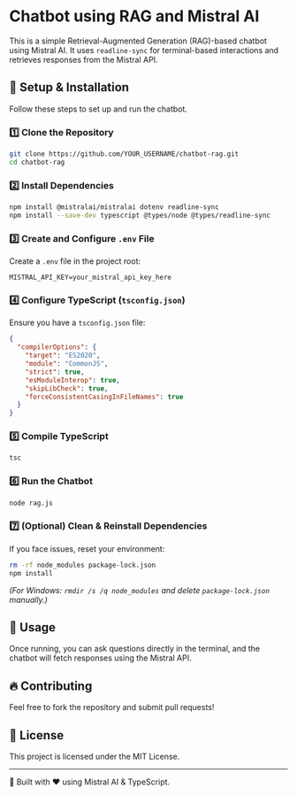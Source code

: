 # Chatbot using RAG and Mistral AI

This is a simple Retrieval-Augmented Generation (RAG)-based chatbot using Mistral AI. It uses `readline-sync` for terminal-based interactions and retrieves responses from the Mistral API.

## 🚀 Setup & Installation

Follow these steps to set up and run the chatbot.

### 1️⃣ Clone the Repository
```sh
git clone https://github.com/YOUR_USERNAME/chatbot-rag.git
cd chatbot-rag
```

### 2️⃣ Install Dependencies
```sh
npm install @mistralai/mistralai dotenv readline-sync
npm install --save-dev typescript @types/node @types/readline-sync
```

### 3️⃣ Create and Configure `.env` File
Create a `.env` file in the project root:
```
MISTRAL_API_KEY=your_mistral_api_key_here
```

### 4️⃣ Configure TypeScript (`tsconfig.json`)
Ensure you have a `tsconfig.json` file:
```json
{
  "compilerOptions": {
    "target": "ES2020",
    "module": "CommonJS",
    "strict": true,
    "esModuleInterop": true,
    "skipLibCheck": true,
    "forceConsistentCasingInFileNames": true
  }
}
```

### 5️⃣ Compile TypeScript
```sh
tsc
```

### 6️⃣ Run the Chatbot
```sh
node rag.js
```

### 7️⃣ (Optional) Clean & Reinstall Dependencies
If you face issues, reset your environment:
```sh
rm -rf node_modules package-lock.json
npm install
```
_(For Windows: `rmdir /s /q node_modules` and delete `package-lock.json` manually.)_

## 📌 Usage
Once running, you can ask questions directly in the terminal, and the chatbot will fetch responses using the Mistral API.

## 🔥 Contributing
Feel free to fork the repository and submit pull requests!

## 📜 License
This project is licensed under the MIT License.

---
🚀 Built with ❤️ using Mistral AI & TypeScript.

